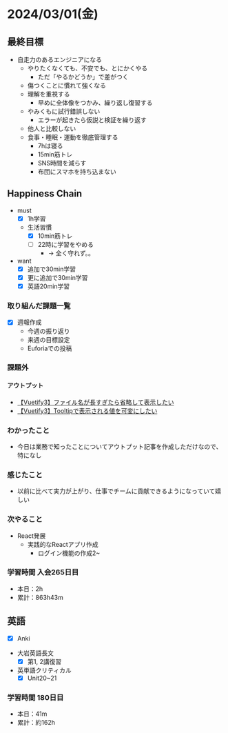 # 2024/03/01(金)

## 最終目標

- 自走力のあるエンジニアになる
  - やりたくなくても、不安でも、とにかくやる
    - ただ「やるかどうか」で差がつく
  - 傷つくことに慣れて強くなる
  - 理解を重視する
    - 早めに全体像をつかみ、繰り返し復習する
  - やみくもに試行錯誤しない
    - エラーが起きたら仮説と検証を繰り返す
  - 他人と比較しない
  - 食事・睡眠・運動を徹底管理する
    - 7hは寝る
    - 15min筋トレ
    - SNS時間を減らす
    - 布団にスマホを持ち込まない

## Happiness Chain

- must
  - [x] 1h学習
  - 生活習慣
    - [x] 10min筋トレ
    - [ ] 22時に学習をやめる
      - -> 全く守れず。。
- want
  - [x] 追加で30min学習
  - [x] 更に追加で30min学習
  - [x] 英語20min学習

### 取り組んだ課題一覧

- [x] 週報作成
  - 今週の振り返り
  - 来週の目標設定
  - Euforiaでの投稿

### 課題外

#### アウトプット

- [【Vuetify3】ファイル名が長すぎたら省略して表示したい](https://qiita.com/wsigma21/items/5e498836f3443f5069f1)
- [【Vuetify3】Tooltipで表示される値を可変にしたい](https://qiita.com/wsigma21/items/16be6e3d6c3e8f711dba)

### わかったこと

- 今日は業務で知ったことについてアウトプット記事を作成しただけなので、特になし

### 感じたこと

- 以前に比べて実力が上がり、仕事でチームに貢献できるようになっていて嬉しい

### 次やること

- React発展
  - 実践的なReactアプリ作成
    - ログイン機能の作成2~

### 学習時間 入会265日目

- 本日：2h
- 累計：863h43m

## 英語

- [x] Anki
- 大岩英語長文
  - [x] 第1, 2講復習
- 英単語クリティカル
  - [x] Unit20~21

### 学習時間 180日目

- 本日：41m
- 累計：約162h
